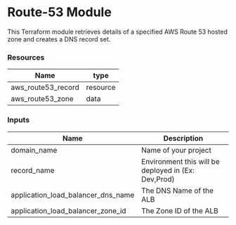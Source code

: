 <h1>Route-53 Module</h1>
This Terraform module retrieves details of a specified AWS Route 53 hosted zone and creates a DNS record set.

<h3>Resources</h3>

| Name | type |
| --- | --- |
| aws_route53_record | resource |
| aws_route53_zone | data |


<h3>Inputs</h3>

| Name | Description |
| --- | --- |
| domain_name | Name of your project |
| record_name | Environment this will be deployed in (Ex: Dev,Prod) |
| application_load_balancer_dns_name | The DNS Name of the ALB  |
| application_load_balancer_zone_id | The Zone ID of the ALB  |
